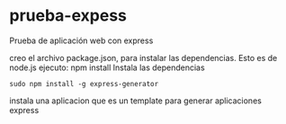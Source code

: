 prueba-expess
=============

Prueba de aplicación web con express

creo el archivo package.json, para instalar las dependencias. Esto es de node.js
ejecuto:
	npm install
Instala las dependencias

	sudo npm install -g express-generator
instala una aplicacion que es un template para generar aplicaciones express

